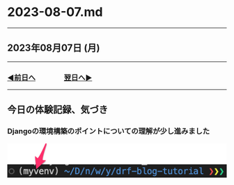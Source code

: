 # 2023-08-07.md

---

## 2023年08月07日 (月)

---

### [◀️前日へ](https://github.com/yuasys/chatty-journal/blob/main/2023/08/2023-08-07.md)&emsp;&emsp;&emsp;&emsp;[翌日へ▶️](https://github.com/yuasys/chatty-journal/blob/main/2023/08/2023-08-08.md)

---

## 今日の体験記録、気づき

### Djangoの環境構築のポイントについての理解が少し進みました

<p>
  <img src="https://github.com/yuasys/chatty-journal/blob/main/images/2023-08-07_13_50_46.png?raw=true" alt="説明図" width="640">
</p>

